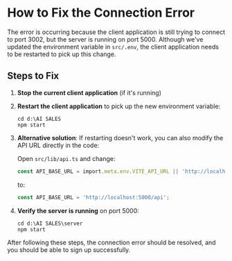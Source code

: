 # How to Fix the Connection Error

The error is occurring because the client application is still trying to connect to port 3002, but the server is running on port 5000. Although we've updated the environment variable in `src/.env`, the client application needs to be restarted to pick up this change.

## Steps to Fix

1. **Stop the current client application** (if it's running)

2. **Restart the client application** to pick up the new environment variable:
   ```
   cd d:\AI SALES
   npm start
   ```

3. **Alternative solution**: If restarting doesn't work, you can also modify the API URL directly in the code:
   
   Open `src/lib/api.ts` and change:
   ```typescript
   const API_BASE_URL = import.meta.env.VITE_API_URL || 'http://localhost:3002/api';
   ```
   
   to:
   ```typescript
   const API_BASE_URL = 'http://localhost:5000/api';
   ```

4. **Verify the server is running** on port 5000:
   ```
   cd d:\AI SALES\server
   npm start
   ```

After following these steps, the connection error should be resolved, and you should be able to sign up successfully.